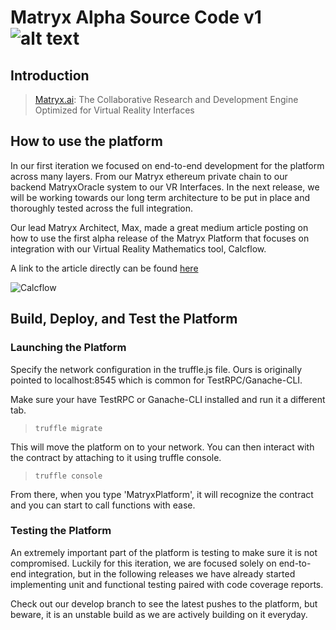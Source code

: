 # Matryx Alpha Source Code v1 ![alt text](https://matryx.ai/static/img/Matryx_Black_Full_Logo.png "Matryx Logo")

## Introduction

> [Matryx.ai](https://www.matryx.ai): 
The Collaborative Research and Development Engine Optimized for Virtual Reality Interfaces

## How to use the platform
In our first iteration we focused on end-to-end development for the platform across many layers. From our Matryx ethereum private chain to our backend MatryxOracle system to our VR Interfaces. 
In the next release, we will be working towards our long term architecture to be put in place and thoroughly tested across the full integration. 

Our lead Matryx Architect, Max, made a great medium article posting on how to use the first alpha release of the Matryx Platform that focuses on integration with our Virtual Reality Mathematics tool, Calcflow.

A link to the article directly can be found [here](https://blog.matryx.ai/matryx-alpha-a-how-to-guide-b6b5b9ffcca4)

![Calcflow](https://github.com/matryx/matryx-alpha-source/blob/master/Calcflow_mtx.gif)

## Build, Deploy, and Test the Platform

### Launching the Platform
Specify the network configuration in the truffle.js file. Ours is originally pointed to localhost:8545 which is common for TestRPC/Ganache-CLI.

Make sure your have TestRPC or Ganache-CLI installed and run it a different tab.

>`truffle migrate`

This will move the platform on to your network. You can then interact with the contract by attaching to it using truffle console.
>`truffle console`

From there, when you type 'MatryxPlatform', it will recognize the contract and you can start to call functions with ease.


### Testing the Platform
An extremely important part of the platform is testing to make sure it is not compromised. Luckily for this iteration, we are focused solely on end-to-end integration, but in the following releases we have already started implementing unit and functional testing paired with code coverage reports.

Check out our develop branch to see the latest pushes to the platform, but beware, it is an unstable build as we are actively building on it everyday.


